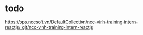 # todo
https://ops.nccsoft.vn/DefaultCollection/ncc-vinh-training-intern-reactjs/_git/ncc-vinh-training-intern-reactjs
